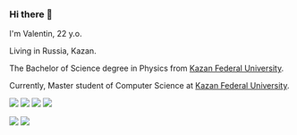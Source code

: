 ### Hi there 👋

I'm Valentin, 22 y.o.

Living in Russia, Kazan.

The Bachelor of Science degree in Physics from [Kazan Federal University](https://kpfu.ru/).

Currently, Master student of Computer Science at [Kazan Federal University](https://kpfu.ru/).

<p>
    <img src="https://img.shields.io/badge/-Github-181717?style=plastic&logo=GitHub&logoColor=white"/>
    <img src="https://img.shields.io/badge/-Git-F44D27?style=plastic&logo=Git&logoColor=white"/>
    <img src="https://img.shields.io/badge/-PyTorch-EE4C2C?style=flat-square&logo=pytorch&logoColor=white"/>
    <img src="https://img.shields.io/badge/-PyCharm-000000?style=flat-square&logo=pycharm&logoColor=white"/>
</p>

![](https://aleen42.github.io/badges/src/python.svg)
![](https://aleen42.github.io/badges/src/tensorflow.svg)
